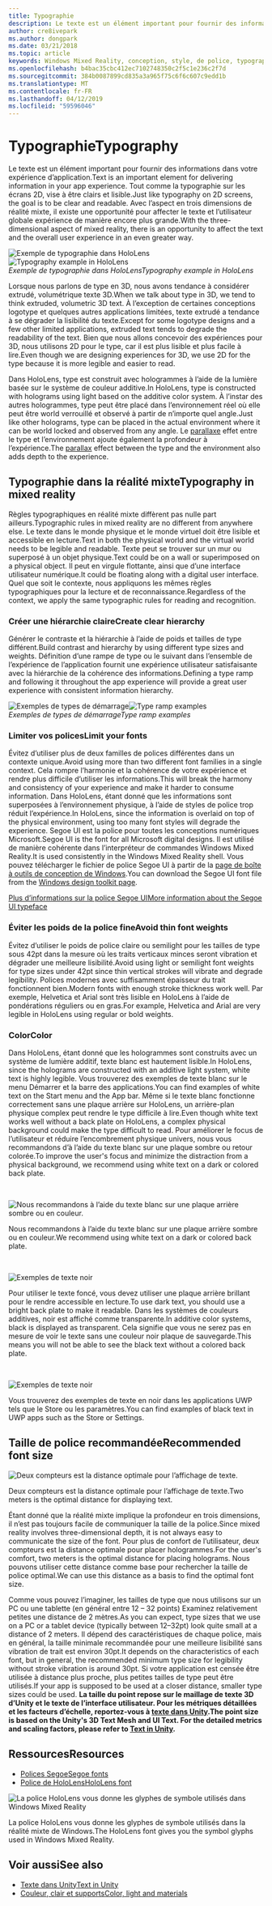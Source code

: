 ```yaml
---
title: Typographie
description: Le texte est un élément important pour fournir des informations dans votre expérience d’application.
author: cre8ivepark
ms.author: dongpark
ms.date: 03/21/2018
ms.topic: article
keywords: Windows Mixed Reality, conception, style, de police, typographie, l’interface utilisateur, l’expérience utilisateur
ms.openlocfilehash: b4bac35cbc412ec7102748350c2f5c1e236c2f7d
ms.sourcegitcommit: 384b0087899cd835a3a965f75c6f6c607c9edd1b
ms.translationtype: MT
ms.contentlocale: fr-FR
ms.lasthandoff: 04/12/2019
ms.locfileid: "59596046"
---
```

# <a name="typography"></a><span data-ttu-id="eff45-104">Typographie</span><span class="sxs-lookup"><span data-stu-id="eff45-104">Typography</span></span>

<span data-ttu-id="eff45-105">Le texte est un élément important pour fournir des informations dans votre expérience d’application.</span><span class="sxs-lookup"><span data-stu-id="eff45-105">Text is an important element for delivering information in your app experience.</span></span> <span data-ttu-id="eff45-106">Tout comme la typographie sur les écrans 2D, vise à être clairs et lisible.</span><span class="sxs-lookup"><span data-stu-id="eff45-106">Just like typography on 2D screens, the goal is to be clear and readable.</span></span> <span data-ttu-id="eff45-107">Avec l’aspect en trois dimensions de réalité mixte, il existe une opportunité pour affecter le texte et l’utilisateur globale expérience de manière encore plus grande.</span><span class="sxs-lookup"><span data-stu-id="eff45-107">With the three-dimensional aspect of mixed reality, there is an opportunity to affect the text and the overall user experience in an even greater way.</span></span>

<span data-ttu-id="eff45-108">![Exemple de typographie dans HoloLens](images/640px-typography-hero2.jpg)</span><span class="sxs-lookup"><span data-stu-id="eff45-108">![Typography example in HoloLens](images/640px-typography-hero2.jpg)</span></span><br>
<span data-ttu-id="eff45-109">*Exemple de typographie dans HoloLens*</span><span class="sxs-lookup"><span data-stu-id="eff45-109">*Typography example in HoloLens*</span></span>

<span data-ttu-id="eff45-110">Lorsque nous parlons de type en 3D, nous avons tendance à considérer extrudé, volumétrique texte 3D.</span><span class="sxs-lookup"><span data-stu-id="eff45-110">When we talk about type in 3D, we tend to think extruded, volumetric 3D text.</span></span> <span data-ttu-id="eff45-111">À l’exception de certaines conceptions logotype et quelques autres applications limitées, texte extrudé a tendance à se dégrader la lisibilité du texte.</span><span class="sxs-lookup"><span data-stu-id="eff45-111">Except for some logotype designs and a few other limited applications, extruded text tends to degrade the readability of the text.</span></span> <span data-ttu-id="eff45-112">Bien que nous allons concevoir des expériences pour 3D, nous utilisons 2D pour le type, car il est plus lisible et plus facile à lire.</span><span class="sxs-lookup"><span data-stu-id="eff45-112">Even though we are designing experiences for 3D, we use 2D for the type because it is more legible and easier to read.</span></span>

<span data-ttu-id="eff45-113">Dans HoloLens, type est construit avec hologrammes à l’aide de la lumière basée sur le système de couleur additive.</span><span class="sxs-lookup"><span data-stu-id="eff45-113">In HoloLens, type is constructed with holograms using light based on the additive color system.</span></span> <span data-ttu-id="eff45-114">À l’instar des autres hologrammes, type peut être placé dans l’environnement réel où elle peut être world verrouillé et observé à partir de n’importe quel angle.</span><span class="sxs-lookup"><span data-stu-id="eff45-114">Just like other holograms, type can be placed in the actual environment where it can be world locked and observed from any angle.</span></span> <span data-ttu-id="eff45-115">Le [parallaxe](https://en.wikipedia.org/wiki/Parallax) effet entre le type et l’environnement ajoute également la profondeur à l’expérience.</span><span class="sxs-lookup"><span data-stu-id="eff45-115">The [parallax](https://en.wikipedia.org/wiki/Parallax) effect between the type and the environment also adds depth to the experience.</span></span>

## <a name="typography-in-mixed-reality"></a><span data-ttu-id="eff45-116">Typographie dans la réalité mixte</span><span class="sxs-lookup"><span data-stu-id="eff45-116">Typography in mixed reality</span></span>

<span data-ttu-id="eff45-117">Règles typographiques en réalité mixte diffèrent pas nulle part ailleurs.</span><span class="sxs-lookup"><span data-stu-id="eff45-117">Typographic rules in mixed reality are no different from anywhere else.</span></span> <span data-ttu-id="eff45-118">Le texte dans le monde physique et le monde virtuel doit être lisible et accessible en lecture.</span><span class="sxs-lookup"><span data-stu-id="eff45-118">Text in both the physical world and the virtual world needs to be legible and readable.</span></span> <span data-ttu-id="eff45-119">Texte peut se trouver sur un mur ou superposé à un objet physique.</span><span class="sxs-lookup"><span data-stu-id="eff45-119">Text could be on a wall or superimposed on a physical object.</span></span> <span data-ttu-id="eff45-120">Il peut en virgule flottante, ainsi que d’une interface utilisateur numérique.</span><span class="sxs-lookup"><span data-stu-id="eff45-120">It could be floating along with a digital user interface.</span></span> <span data-ttu-id="eff45-121">Quel que soit le contexte, nous appliquons les mêmes règles typographiques pour la lecture et de reconnaissance.</span><span class="sxs-lookup"><span data-stu-id="eff45-121">Regardless of the context, we apply the same typographic rules for reading and recognition.</span></span>

### <a name="create-clear-hierarchy"></a><span data-ttu-id="eff45-122">Créer une hiérarchie claire</span><span class="sxs-lookup"><span data-stu-id="eff45-122">Create clear hierarchy</span></span>

<span data-ttu-id="eff45-123">Générer le contraste et la hiérarchie à l’aide de poids et tailles de type différent.</span><span class="sxs-lookup"><span data-stu-id="eff45-123">Build contrast and hierarchy by using different type sizes and weights.</span></span> <span data-ttu-id="eff45-124">Définition d’une rampe de type ou le suivant dans l’ensemble de l’expérience de l’application fournit une expérience utilisateur satisfaisante avec la hiérarchie de la cohérence des informations.</span><span class="sxs-lookup"><span data-stu-id="eff45-124">Defining a type ramp and following it throughout the app experience will provide a great user experience with consistent information hierarchy.</span></span>

<span data-ttu-id="eff45-125">![Exemples de types de démarrage](images/typography-ramp-1000px.jpg)</span><span class="sxs-lookup"><span data-stu-id="eff45-125">![Type ramp examples](images/typography-ramp-1000px.jpg)</span></span><br>
<span data-ttu-id="eff45-126">*Exemples de types de démarrage*</span><span class="sxs-lookup"><span data-stu-id="eff45-126">*Type ramp examples*</span></span>

### <a name="limit-your-fonts"></a><span data-ttu-id="eff45-127">Limiter vos polices</span><span class="sxs-lookup"><span data-stu-id="eff45-127">Limit your fonts</span></span>

<span data-ttu-id="eff45-128">Évitez d’utiliser plus de deux familles de polices différentes dans un contexte unique.</span><span class="sxs-lookup"><span data-stu-id="eff45-128">Avoid using more than two different font families in a single context.</span></span> <span data-ttu-id="eff45-129">Cela rompre l’harmonie et la cohérence de votre expérience et rendre plus difficile d’utiliser les informations.</span><span class="sxs-lookup"><span data-stu-id="eff45-129">This will break the harmony and consistency of your experience and make it harder to consume information.</span></span> <span data-ttu-id="eff45-130">Dans HoloLens, étant donné que les informations sont superposées à l’environnement physique, à l’aide de styles de police trop réduit l’expérience.</span><span class="sxs-lookup"><span data-stu-id="eff45-130">In HoloLens, since the information is overlaid on top of the physical environment, using too many font styles will degrade the experience.</span></span> <span data-ttu-id="eff45-131">Segoe UI est la police pour toutes les conceptions numériques Microsoft.</span><span class="sxs-lookup"><span data-stu-id="eff45-131">Segoe UI is the font for all Microsoft digital designs.</span></span> <span data-ttu-id="eff45-132">Il est utilisé de manière cohérente dans l’interpréteur de commandes Windows Mixed Reality.</span><span class="sxs-lookup"><span data-stu-id="eff45-132">It is used consistently in the Windows Mixed Reality shell.</span></span> <span data-ttu-id="eff45-133">Vous pouvez télécharger le fichier de police Segoe UI à partir de la [page de boîte à outils de conception de Windows](https://docs.microsoft.com/windows/uwp/design-downloads/).</span><span class="sxs-lookup"><span data-stu-id="eff45-133">You can download the Segoe UI font file from the [Windows design toolkit page](https://docs.microsoft.com/windows/uwp/design-downloads/).</span></span>

[<span data-ttu-id="eff45-134">Plus d’informations sur la police Segoe UI</span><span class="sxs-lookup"><span data-stu-id="eff45-134">More information about the Segoe UI typeface</span></span>](https://docs.microsoft.com/windows/uwp/design/style/typography)

### <a name="avoid-thin-font-weights"></a><span data-ttu-id="eff45-135">Éviter les poids de la police fine</span><span class="sxs-lookup"><span data-stu-id="eff45-135">Avoid thin font weights</span></span>

<span data-ttu-id="eff45-136">Évitez d’utiliser le poids de police claire ou semilight pour les tailles de type sous 42pt dans la mesure où les traits verticaux minces seront vibration et dégrader une meilleure lisibilité.</span><span class="sxs-lookup"><span data-stu-id="eff45-136">Avoid using light or semilight font weights for type sizes under 42pt since thin vertical strokes will vibrate and degrade legibility.</span></span> <span data-ttu-id="eff45-137">Polices modernes avec suffisamment épaisseur du trait fonctionnent bien.</span><span class="sxs-lookup"><span data-stu-id="eff45-137">Modern fonts with enough stroke thickness work well.</span></span> <span data-ttu-id="eff45-138">Par exemple, Helvetica et Arial sont très lisible en HoloLens à l’aide de pondérations réguliers ou en gras.</span><span class="sxs-lookup"><span data-stu-id="eff45-138">For example, Helvetica and Arial are very legible in HoloLens using regular or bold weights.</span></span>

### <a name="color"></a><span data-ttu-id="eff45-139">Color</span><span class="sxs-lookup"><span data-stu-id="eff45-139">Color</span></span>

<span data-ttu-id="eff45-140">Dans HoloLens, étant donné que les hologrammes sont construits avec un système de lumière additif, texte blanc est hautement lisible.</span><span class="sxs-lookup"><span data-stu-id="eff45-140">In HoloLens, since the holograms are constructed with an additive light system, white text is highly legible.</span></span> <span data-ttu-id="eff45-141">Vous trouverez des exemples de texte blanc sur le menu Démarrer et la barre des applications.</span><span class="sxs-lookup"><span data-stu-id="eff45-141">You can find examples of white text on the Start menu and the App bar.</span></span> <span data-ttu-id="eff45-142">Même si le texte blanc fonctionne correctement sans une plaque arrière sur HoloLens, un arrière-plan physique complex peut rendre le type difficile à lire.</span><span class="sxs-lookup"><span data-stu-id="eff45-142">Even though white text works well without a back plate on HoloLens, a complex physical background could make the type difficult to read.</span></span> <span data-ttu-id="eff45-143">Pour améliorer le focus de l’utilisateur et réduire l’encombrement physique univers, nous vous recommandons d’à l’aide du texte blanc sur une plaque sombre ou retour colorée.</span><span class="sxs-lookup"><span data-stu-id="eff45-143">To improve the user's focus and minimize the distraction from a physical background, we recommend using white text on a dark or colored back plate.</span></span>

<br>


![Nous recommandons à l’aide du texte blanc sur une plaque arrière sombre ou en couleur.](images/typography-whiteonblack2-1000px.jpg)

<span data-ttu-id="eff45-145">Nous recommandons à l’aide du texte blanc sur une plaque arrière sombre ou en couleur.</span><span class="sxs-lookup"><span data-stu-id="eff45-145">We recommend using white text on a dark or colored back plate.</span></span>

<br>


![Exemples de texte noir](images/640px-typography-textcolors.jpg)

<span data-ttu-id="eff45-147">Pour utiliser le texte foncé, vous devez utiliser une plaque arrière brillant pour le rendre accessible en lecture.</span><span class="sxs-lookup"><span data-stu-id="eff45-147">To use dark text, you should use a bright back plate to make it readable.</span></span> <span data-ttu-id="eff45-148">Dans les systèmes de couleurs additives, noir est affiché comme transparente.</span><span class="sxs-lookup"><span data-stu-id="eff45-148">In additive color systems, black is displayed as transparent.</span></span> <span data-ttu-id="eff45-149">Cela signifie que vous ne serez pas en mesure de voir le texte sans une couleur noir plaque de sauvegarde.</span><span class="sxs-lookup"><span data-stu-id="eff45-149">This means you will not be able to see the black text without a colored back plate.</span></span>

<br>


![Exemples de texte noir](images/640px-typography-blackonwhite.jpg)

<span data-ttu-id="eff45-151">Vous trouverez des exemples de texte en noir dans les applications UWP tels que le Store ou les paramètres.</span><span class="sxs-lookup"><span data-stu-id="eff45-151">You can find examples of black text in UWP apps such as the Store or Settings.</span></span>

## <a name="recommended-font-size"></a><span data-ttu-id="eff45-152">Taille de police recommandée</span><span class="sxs-lookup"><span data-stu-id="eff45-152">Recommended font size</span></span>

![Deux compteurs est la distance optimale pour l’affichage de texte.](images/typography-distance-1000px.jpg)

<span data-ttu-id="eff45-154">Deux compteurs est la distance optimale pour l’affichage de texte.</span><span class="sxs-lookup"><span data-stu-id="eff45-154">Two meters is the optimal distance for displaying text.</span></span>

<span data-ttu-id="eff45-155">Étant donné que la réalité mixte implique la profondeur en trois dimensions, il n’est pas toujours facile de communiquer la taille de la police.</span><span class="sxs-lookup"><span data-stu-id="eff45-155">Since mixed reality involves three-dimensional depth, it is not always easy to communicate the size of the font.</span></span> <span data-ttu-id="eff45-156">Pour plus de confort de l’utilisateur, deux compteurs est la distance optimale pour placer hologrammes.</span><span class="sxs-lookup"><span data-stu-id="eff45-156">For the user's comfort, two meters is the optimal distance for placing holograms.</span></span> <span data-ttu-id="eff45-157">Nous pouvons utiliser cette distance comme base pour rechercher la taille de police optimal.</span><span class="sxs-lookup"><span data-stu-id="eff45-157">We can use this distance as a basis to find the optimal font size.</span></span>

<span data-ttu-id="eff45-158">Comme vous pouvez l’imaginer, les tailles de type que nous utilisons sur un PC ou une tablette (en général entre 12 – 32 points) Examinez relativement petites une distance de 2 mètres.</span><span class="sxs-lookup"><span data-stu-id="eff45-158">As you can expect, type sizes that we use on a PC or a tablet device (typically between 12–32pt) look quite small at a distance of 2 meters.</span></span> <span data-ttu-id="eff45-159">Il dépend des caractéristiques de chaque police, mais en général, la taille minimale recommandée pour une meilleure lisibilité sans vibration de trait est environ 30pt.</span><span class="sxs-lookup"><span data-stu-id="eff45-159">It depends on the characteristics of each font, but in general, the recommended minimum type size for legibility without stroke vibration is around 30pt.</span></span> <span data-ttu-id="eff45-160">Si votre application est censée être utilisée à distance plus proche, plus petites tailles de type peut être utilisés.</span><span class="sxs-lookup"><span data-stu-id="eff45-160">If your app is supposed to be used at a closer distance, smaller type sizes could be used.</span></span> <span data-ttu-id="eff45-161">**La taille du point repose sur le maillage de texte 3D d’Unity et le texte de l’interface utilisateur. Pour les métriques détaillées et les facteurs d’échelle, reportez-vous à [texte dans Unity](text-in-unity.md).**</span><span class="sxs-lookup"><span data-stu-id="eff45-161">**The point size is based on the Unity's 3D Text Mesh and UI Text. For the detailed metrics and scaling factors, please refer to [Text in Unity](text-in-unity.md).**</span></span>

## <a name="resources"></a><span data-ttu-id="eff45-162">Ressources</span><span class="sxs-lookup"><span data-stu-id="eff45-162">Resources</span></span>
* [<span data-ttu-id="eff45-163">Polices Segoe</span><span class="sxs-lookup"><span data-stu-id="eff45-163">Segoe fonts</span></span>](http://download.microsoft.com/download/1/B/C/1BCF071A-78EE-4968-ACBE-15461C274B61/Segoe%20fonts%20v1705.zip)
* [<span data-ttu-id="eff45-164">Police de HoloLens</span><span class="sxs-lookup"><span data-stu-id="eff45-164">HoloLens font</span></span>](http://download.microsoft.com/download/3/8/D/38D659E2-4B9C-413A-B2E7-1956181DC427/Hololens%20font.zip)

![La police HoloLens vous donne les glyphes de symbole utilisés dans Windows Mixed Reality](images/300px-hololensmdl2symbols.jpg)

<span data-ttu-id="eff45-166">La police HoloLens vous donne les glyphes de symbole utilisés dans la réalité mixte de Windows.</span><span class="sxs-lookup"><span data-stu-id="eff45-166">The HoloLens font gives you the symbol glyphs used in Windows Mixed Reality.</span></span>

## <a name="see-also"></a><span data-ttu-id="eff45-167">Voir aussi</span><span class="sxs-lookup"><span data-stu-id="eff45-167">See also</span></span>
* [<span data-ttu-id="eff45-168">Texte dans Unity</span><span class="sxs-lookup"><span data-stu-id="eff45-168">Text in Unity</span></span>](http://holodocsfuture/index.php?title=Text_in_Unity&action=edit&redlink=1)
* [<span data-ttu-id="eff45-169">Couleur, clair et supports</span><span class="sxs-lookup"><span data-stu-id="eff45-169">Color, light and materials</span></span>](color,-light-and-materials.md)
